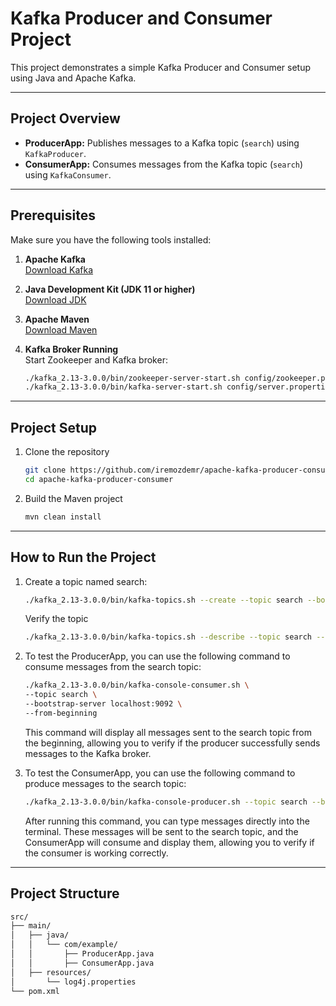 # Kafka Producer and Consumer Project

This project demonstrates a simple Kafka Producer and Consumer setup using Java and Apache Kafka.

---

## **Project Overview**

- **ProducerApp:** Publishes messages to a Kafka topic (`search`) using `KafkaProducer`.
- **ConsumerApp:** Consumes messages from the Kafka topic (`search`) using `KafkaConsumer`.

---

## **Prerequisites**

Make sure you have the following tools installed:

1. **Apache Kafka**  
   [Download Kafka](https://kafka.apache.org/downloads)

2. **Java Development Kit (JDK 11 or higher)**  
   [Download JDK](https://www.oracle.com/java/technologies/javase-downloads.html)

3. **Apache Maven**  
   [Download Maven](https://maven.apache.org/download.cgi)

4. **Kafka Broker Running**  
   Start Zookeeper and Kafka broker:
   ```bash
   ./kafka_2.13-3.0.0/bin/zookeeper-server-start.sh config/zookeeper.properties
   ./kafka_2.13-3.0.0/bin/kafka-server-start.sh config/server.properties

---

## **Project Setup**

1. Clone the repository
    ```bash
    git clone https://github.com/iremozdemr/apache-kafka-producer-consumer.git
    cd apache-kafka-producer-consumer

2. Build the Maven project
    ```bash
    mvn clean install

---

## **How to Run the Project**

1. Create a topic named search:
    ```bash
    ./kafka_2.13-3.0.0/bin/kafka-topics.sh --create --topic search --bootstrap-server localhost:9092 --partitions 1 --replication-factor 1
    ```

    Verify the topic
    ```bash
    ./kafka_2.13-3.0.0/bin/kafka-topics.sh --describe --topic search --bootstrap-server localhost:9092

2. To test the ProducerApp, you can use the following command to consume messages from the search topic:
    ```bash
    ./kafka_2.13-3.0.0/bin/kafka-console-consumer.sh \
    --topic search \
    --bootstrap-server localhost:9092 \
    --from-beginning
    ```
    This command will display all messages sent to the search topic from the beginning, allowing you to verify if the producer successfully sends messages to the Kafka broker.

3. To test the ConsumerApp, you can use the following command to produce messages to the search topic:
    ```bash
    ./kafka_2.13-3.0.0/bin/kafka-console-producer.sh --topic search --bootstrap-server localhost:9092
    ```

    After running this command, you can type messages directly into the terminal. These messages will be sent to the search topic, and the ConsumerApp will consume and display them, allowing you to verify if the consumer is working correctly.
---

## **Project Structure**

```bash
src/
├── main/
│   ├── java/
│   │   └── com/example/
│   │       ├── ProducerApp.java
│   │       ├── ConsumerApp.java
│   ├── resources/
│       └── log4j.properties
└── pom.xml